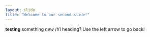 ```yaml
---
layout: slide
title: "Welcome to our second slide!"
---
```

**testing** something *new* /h1 heading?
Use the left arrow to go back!

